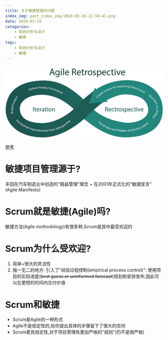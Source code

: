 ```yaml
---
title: 关于敏捷管理的问题
index_img: post_index_img/2020-03-19-22-58-41.png
date: 2020-03-19
categories:
    - 系统分析与设计
    - 敏捷
tags:
    - 系统分析与设计
    - 敏捷
---
```


![](敏捷管理/2020-03-19-22-58-41.png)

[参考](https://www.onedesk.com/scrum-methodology-vs-agile-methodology/)

# 敏捷项目管理源于?

丰田在汽车制造业中创造的"精益管理"理念 + 在2001年正式化的"敏捷宣言"(Agile Manifesto)

# Scrum就是敏捷(Agile)吗?

敏捷方法(Agile mothodology)有很多种,Scrum是其中最受欢迎的

# Scrum为什么受欢迎?

1. 简单+很大的灵活性
2. 独一无二的地方: 引入了"经验过程控制(empirical process control)": 使用项目的实际进度(~~best guess or uninformed forecast~~)规划和安排发布,因此可以在更短的时间内交付价值

# Scrum和敏捷

- Scrum是Agile的一种形式
- Agile不是规定性的,给你提出具体的步骤留下了很大的空间
- Scrum更具规定性,对于项目管理有更加严格的"规则"(仍不是很严格)